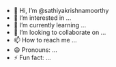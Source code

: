 - 👋 Hi, I’m @sathiyakrishnamoorthy
- 👀 I’m interested in ...
- 🌱 I’m currently learning ...
- 💞️ I’m looking to collaborate on ...
- 📫 How to reach me ...
- 😄 Pronouns: ...
- ⚡ Fun fact: ...

<!---
sathiyakrishnamoorthy/sathiyakrishnamoorthy is a ✨ special ✨ repository because its `README.md` (this file) appears on your GitHub profile.
You can click the Preview link to take a look at your changes.
--->
